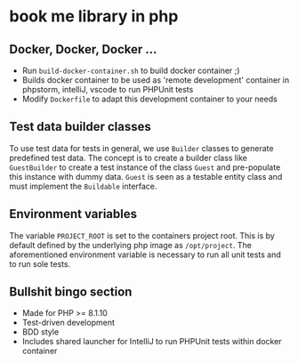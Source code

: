 # book me library in php

## Docker, Docker, Docker ...

* Run ``build-docker-container.sh`` to build docker container ;)
* Builds docker container to be used as 'remote development' container in phpstorm, intelliJ, vscode to run PHPUnit
  tests
* Modify ``Dockerfile`` to adapt this development container to your needs

## Test data builder classes

To use test data for tests in general, we use ``Builder`` classes to generate predefined test data. The concept is
to create a builder class like `GuestBuilder` to create a test instance of the class `Guest` and pre-populate this
instance with dummy data. ``Guest`` is seen as a testable entity class and must implement the `Buildable` interface.

## Environment variables

The variable ``PROJECT_ROOT`` is set to the containers project root. This is by default defined by the underlying php 
image as ``/opt/project``. The aforementioned environment variable is necessary to run all unit tests and to run 
sole tests.

## Bullshit bingo section

* Made for PHP >= 8.1.10
* Test-driven development
* BDD style
* Includes shared launcher for IntelliJ to run PHPUnit tests within docker container